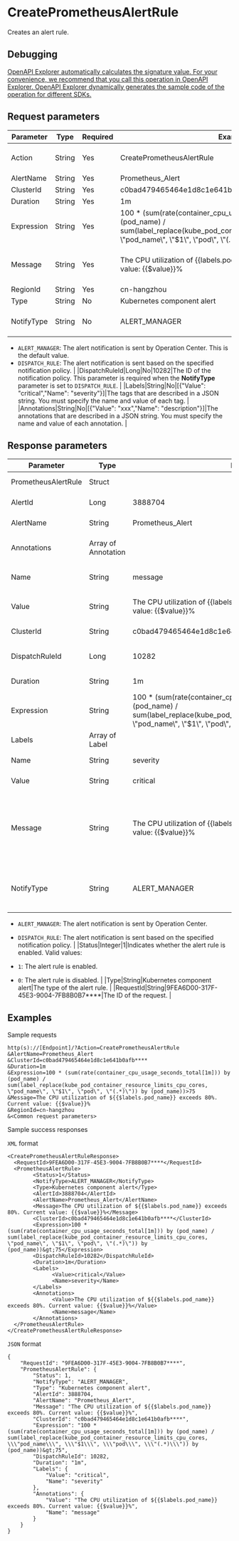# CreatePrometheusAlertRule

Creates an alert rule.

## Debugging

[OpenAPI Explorer automatically calculates the signature value. For your convenience, we recommend that you call this operation in OpenAPI Explorer. OpenAPI Explorer dynamically generates the sample code of the operation for different SDKs.](https://api.aliyun.com/#product=ARMS&api=CreatePrometheusAlertRule&type=RPC&version=2019-08-08)

## Request parameters

|Parameter|Type|Required|Example|Description|
|---------|----|--------|-------|-----------|
|Action|String|Yes|CreatePrometheusAlertRule|The operation that you want to perform. Set the value to CreatePrometheusAlertRule. |
|AlertName|String|Yes|Prometheus\_Alert|The name of the alert rule. |
|ClusterId|String|Yes|c0bad479465464e1d8c1e641b0afb\*\*\*\*|The ID of the cluster. |
|Duration|String|Yes|1m|The duration of the alert. |
|Expression|String|Yes|100 \* \(sum\(rate\(container\_cpu\_usage\_seconds\_total\[1m\]\)\) by \(pod\_name\) / sum\(label\_replace\(kube\_pod\_container\_resource\_limits\_cpu\_cores, \\"pod\_name\\", \\"$1\\", \\"pod\\", \\"\(.\*\)\\"\)\) by \(pod\_name\)\)\>75|The alert rule expression that follows the PromQL syntax. |
|Message|String|Yes|The CPU utilization of $\{\{$labels.pod\_name\}\} exceeds 80%. Current value: \{\{$value\}\}%|The message of the alert notification. Tags can be referenced in the \{\{$labels.xxx\}\} format. |
|RegionId|String|Yes|cn-hangzhou|The ID of the region. |
|Type|String|No|Kubernetes component alert|The type of the alert rule. |
|NotifyType|String|No|ALERT\_MANAGER|The method of sending the alert notification. Valid values:

 -   `ALERT_MANAGER`: The alert notification is sent by Operation Center. This is the default value.
-   `DISPATCH_RULE`: The alert notification is sent based on the specified notification policy. |
|DispatchRuleId|Long|No|10282|The ID of the notification policy. This parameter is required when the **NotifyType** parameter is set to `DISPATCH_RULE`. |
|Labels|String|No|\[\{"Value": "critical","Name": "severity"\}\]|The tags that are described in a JSON string. You must specify the name and value of each tag. |
|Annotations|String|No|\[\{"Value": "xxx","Name": "description"\}\]|The annotations that are described in a JSON string. You must specify the name and value of each annotation. |

## Response parameters

|Parameter|Type|Example|Description|
|---------|----|-------|-----------|
|PrometheusAlertRule|Struct| |The struct returned. |
|AlertId|Long|3888704|The ID of the alert rule. |
|AlertName|String|Prometheus\_Alert|The name of the alert rule. |
|Annotations|Array of Annotation| |The annotations of the alert rule. |
|Name|String|message|The name of the annotation. |
|Value|String|The CPU utilization of $\{\{$labels.pod\_name\}\} exceeds 80%. Current value: \{\{$value\}\}%|The value of the annotation. |
|ClusterId|String|c0bad479465464e1d8c1e641b0afb\*\*\*\*|The ID of the cluster. |
|DispatchRuleId|Long|10282|The ID of the notification policy. |
|Duration|String|1m|The duration of the alert. |
|Expression|String|100 \* \(sum\(rate\(container\_cpu\_usage\_seconds\_total\[1m\]\)\) by \(pod\_name\) / sum\(label\_replace\(kube\_pod\_container\_resource\_limits\_cpu\_cores, \\"pod\_name\\", \\"$1\\", \\"pod\\", \\"\(.\*\)\\"\)\) by \(pod\_name\)\)\>75|The expression of the alert rule. |
|Labels|Array of Label| |The tags of the alert rule. |
|Name|String|severity|The name of the tag. |
|Value|String|critical|The value of the tag. |
|Message|String|The CPU utilization of $\{\{$labels.pod\_name\}\} exceeds 80%. Current value: \{\{$value\}\}%|The message of the alert notification. Tags can be referenced in the \{\{$labels.xxx\}\} format. |
|NotifyType|String|ALERT\_MANAGER|The method of sending the alert notification. Valid values:

 -   `ALERT_MANAGER`: The alert notification is sent by Operation Center.
-   `DISPATCH_RULE`: The alert notification is sent based on the specified notification policy. |
|Status|Integer|1|Indicates whether the alert rule is enabled. Valid values:

 -   `1`: The alert rule is enabled.
-   `0`: The alert rule is disabled. |
|Type|String|Kubernetes component alert|The type of the alert rule. |
|RequestId|String|9FEA6D00-317F-45E3-9004-7FB8B0B7\*\*\*\*|The ID of the request. |

## Examples

Sample requests

```
http(s)://[Endpoint]/?Action=CreatePrometheusAlertRule
&AlertName=Prometheus_Alert
&ClusterId=c0bad479465464e1d8c1e641b0afb****
&Duration=1m
&Expression=100 * (sum(rate(container_cpu_usage_seconds_total[1m])) by (pod_name) / sum(label_replace(kube_pod_container_resource_limits_cpu_cores, \"pod_name\", \"$1\", \"pod\", \"(.*)\")) by (pod_name))>75
&Message=The CPU utilization of ${{$labels.pod_name}} exceeds 80%. Current value: {{$value}}%
&RegionId=cn-hangzhou
&<Common request parameters>
```

Sample success responses

`XML` format

```
<CreatePrometheusAlertRuleResponse>
  <RequestId>9FEA6D00-317F-45E3-9004-7FB8B0B7****</RequestId>
  <PrometheusAlertRule>
        <Status>1</Status>
        <NotifyType>ALERT_MANAGER</NotifyType>
        <Type>Kubernetes component alert</Type>
        <AlertId>3888704</AlertId>
        <AlertName>Prometheus_Alert</AlertName>
        <Message>The CPU utilization of ${{$labels.pod_name}} exceeds 80%. Current value: {{$value}}%</Message>
        <ClusterId>c0bad479465464e1d8c1e641b0afb****</ClusterId>
        <Expression>100 * (sum(rate(container_cpu_usage_seconds_total[1m])) by (pod_name) / sum(label_replace(kube_pod_container_resource_limits_cpu_cores, \"pod_name\", \"$1\", \"pod\", \"(.*)\")) by (pod_name))&gt;75</Expression>
        <DispatchRuleId>10282</DispatchRuleId>
        <Duration>1m</Duration>
        <Labels>
              <Value>critical</Value>
              <Name>severity</Name>
        </Labels>
        <Annotations>
              <Value>The CPU utilization of ${{$labels.pod_name}} exceeds 80%. Current value: {{$value}}%</Value>
              <Name>message</Name>
        </Annotations>
  </PrometheusAlertRule>
</CreatePrometheusAlertRuleResponse>
```

`JSON` format

```
{
    "RequestId": "9FEA6D00-317F-45E3-9004-7FB8B0B7****",
    "PrometheusAlertRule": {
        "Status": 1,
        "NotifyType": "ALERT_MANAGER",
        "Type": "Kubernetes component alert",
        "AlertId": 3888704,
        "AlertName": "Prometheus_Alert",
        "Message": "The CPU utilization of ${{$labels.pod_name}} exceeds 80%. Current value: {{$value}}%",
        "ClusterId": "c0bad479465464e1d8c1e641b0afb****",
        "Expression": "100 * (sum(rate(container_cpu_usage_seconds_total[1m])) by (pod_name) / sum(label_replace(kube_pod_container_resource_limits_cpu_cores, \\\"pod_name\\\", \\\"$1\\\", \\\"pod\\\", \\\"(.*)\\\")) by (pod_name))&gt;75",
        "DispatchRuleId": 10282,
        "Duration": "1m",
        "Labels": {
            "Value": "critical",
            "Name": "severity"
        },
        "Annotations": {
            "Value": "The CPU utilization of ${{$labels.pod_name}} exceeds 80%. Current value: {{$value}}%",
            "Name": "message"
        }
    }
}
```

